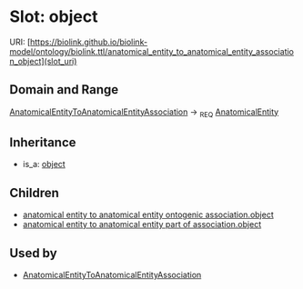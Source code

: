 # Slot: object




URI: [https://biolink.github.io/biolink-model/ontology/biolink.ttl/anatomical_entity_to_anatomical_entity_association_object](slot_uri)
## Domain and Range

[AnatomicalEntityToAnatomicalEntityAssociation](AnatomicalEntityToAnatomicalEntityAssociation.md) ->  <sub>REQ</sub> [AnatomicalEntity](AnatomicalEntity.md)
## Inheritance

 *  is_a: [object](object.md)
## Children

 *  [anatomical entity to anatomical entity ontogenic association.object](anatomical_entity_to_anatomical_entity_ontogenic_association_object.md)
 *  [anatomical entity to anatomical entity part of association.object](anatomical_entity_to_anatomical_entity_part_of_association_object.md)
## Used by

 * [AnatomicalEntityToAnatomicalEntityAssociation](AnatomicalEntityToAnatomicalEntityAssociation.md)
